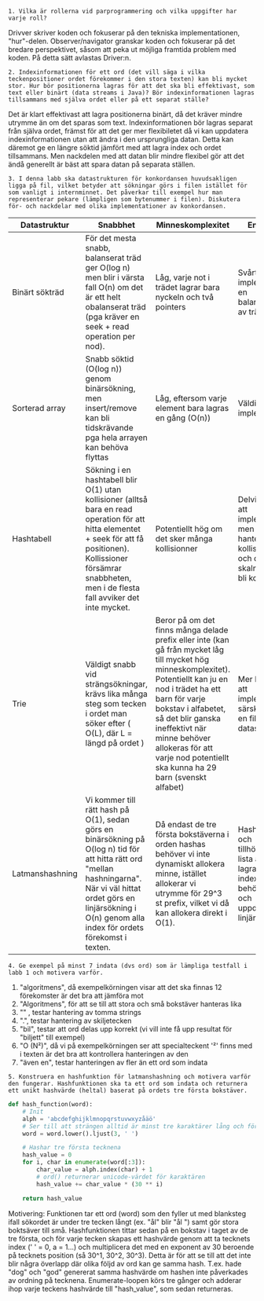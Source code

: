 `1. Vilka är rollerna vid parprogrammering och vilka uppgifter har varje roll?`

Drivver skriver koden och fokuserar på den tekniska implementationen, "hur"-delen.
Observer/navigator granskar koden och fokuserar på det bredare perspektivet, såsom att peka ut möjliga framtida problem med koden. På detta sätt avlastas Driver:n.

`2. Indexinformationen för ett ord (det vill säga i vilka teckenpositioner ordet förekommer i den stora texten) kan bli mycket stor. Hur bör positionerna lagras för att det ska bli effektivast, som text eller binärt (data streams i Java)? Bör indexinformationen lagras tillsammans med själva ordet eller på ett separat ställe?`

Det är klart effektivast att lagra positionerna binärt, då det kräver mindre utrymme än om det sparas som text. Indexinformationen bör lagras separat från själva ordet, främst för att det ger mer flexibiletet då vi kan uppdatera indexinformationen utan att ändra i den ursprungliga datan. Detta kan däremot ge en längre söktid jämfört med att lagra index och ordet tillsammans. Men nackdelen med att datan blir mindre flexibel gör att det ändå generellt är bäst att spara datan på separata ställen.

`3. I denna labb ska datastrukturen för konkordansen huvudsakligen ligga på fil, vilket betyder att sökningar görs i filen istället för som vanligt i internminnet. Det påverkar till exempel hur man representerar pekare (lämpligen som bytenummer i filen). Diskutera för- och nackdelar med olika implementationer av konkordansen.`

| Datastruktur    | Snabbhet                                                                                                                                                                                                                        | Minneskomplexitet                                                                                                                                                                                                                                                                                                              | Enkelhet                                                                                                       |
| --------------- | ------------------------------------------------------------------------------------------------------------------------------------------------------------------------------------------------------------------------------- | ------------------------------------------------------------------------------------------------------------------------------------------------------------------------------------------------------------------------------------------------------------------------------------------------------------------------------ | -------------------------------------------------------------------------------------------------------------- |
| Binärt sökträd  | För det mesta snabb, balanserat träd ger O(log n) men blir i värsta fall O(n) om det är ett helt obalanserat träd (pga kräver en seek + read operation per nod).                                                                | Låg, varje not i trädet lagrar bara nyckeln och två pointers                                                                                                                                                                                                                                                                   | Svårt att implementera en balansering av trädet                                                                |
| Sorterad array  | Snabb söktid (O(log n)) genom binärsökning, men insert/remove kan bli tidskrävande pga hela arrayen kan behöva flyttas                                                                                                          | Låg, eftersom varje element bara lagras en gång (O(n))                                                                                                                                                                                                                                                                         | Väldigt lätt att implementera                                                                                  |
| Hashtabell      | Sökning i en hashtabell blir O(1) utan kollisioner (alltså bara en read operation för att hitta elementet + seek för att få positionen). Kollissioner försämrar snabbheten, men i de flesta fall avviker det inte mycket.       | Potentiellt hög om det sker många kollisionner                                                                                                                                                                                                                                                                                 | Delvis enkel att implementera, men hantering av kollisioner och dynamisk skalning kan bli komplext             |
| Trie            | Väldigt snabb vid strängsökningar, krävs lika många steg som tecken i ordet man söker efter ( O(L), där L = längd på ordet )                                                                                                    | Beror på om det finns många delade prefix eller inte (kan gå från mycket låg till mycket hög minneskomplexitet). Potentiellt kan ju en nod i trädet ha ett barn för varje bokstav i alfabetet, så det blir ganska ineffektivt när minne behöver allokeras för att varje nod potentiellt ska kunna ha 29 barn (svenskt alfabet) | Mer komplex att implementera, särskilt som en filbaserad datastruktur.                                         |
| Latmanshashning | Vi kommer till rätt hash på O(1), sedan görs en binärsökning på O(log n) tid för att hitta rätt ord "mellan hashningarna". När vi väl hittat ordet görs en linjärsökning i O(n) genom alla index för ordets förekomst i texten. | Då endast de tre första bokstäverna i orden hashas behöver vi inte dynamiskt allokera minne, istället allokerar vi utrymme för 29^3 st prefix, vilket vi då kan allokera direkt i O(1).                                                                                                                                        | Hashtabellen och tillhörande lista är lätt att lagra, men indexfilen behöver läsas och uppdateras linjärt O(n) |

`4. Ge exempel på minst 7 indata (dvs ord) som är lämpliga testfall i labb 1 och motivera varför.`

1. "algoritmens", då exempelkörningen visar att det ska finnas 12 förekomster är det bra att jämföra mot
2. "Algoritmens", för att se till att stora och små bokstäver hanteras lika
3. "" , testar hantering av tomma strings
4. ".", testar hantering av skiljetecken
5. "bil", testar att ord delas upp korrekt (vi vill inte få upp resultat för "biljett" till exempel)
6. "O (N²)", då vi på exempelkörningen ser att specialteckent '²' finns med i texten är det bra att kontrollera hanteringen av den
7. "även en", testar hanteringen av fler än ett ord som indata

`5. Konstruera en hashfunktion för latmanshashning och motivera varför den fungerar. Hashfunktionen ska ta ett ord som indata och returnera ett unikt hashvärde (heltal) baserat på ordets tre första bokstäver.`

```py
def hash_function(word):
    # Init
    alph = 'abcdefghijklmnopqrstuvwxyzåäö'
    # Ser till att strängen alltid är minst tre karaktärer lång och försäkrar case-insensitivity
    word = word.lower().ljust(3, ' ')

    # Hashar tre första tecknena
    hash_value = 0
    for i, char in enumerate(word[:3]):
        char_value = alph.index(char) + 1
        # ord() returnerar unicode-värdet för karaktären
        hash_value += char_value * (30 ** i)

    return hash_value
```

Motivering: Funktionen tar ett ord (word) som den fyller ut med blanksteg ifall sökordet är under tre tecken långt (ex. "ål" blir "ål ") samt gör stora boktsäver till små.
Hashfunktionen tittar sedan på en bokstav i taget av de tre första, och för varje tecken skapas ett hashvärde genom att ta tecknets index (' ' = 0, a = 1...)
och multiplicera det med en exponent av 30 beroende på tecknets position (så 30^1, 30^2, 30^3). Detta är för att se till att det inte blir några överlapp där
olika följd av ord kan ge samma hash. T.ex. hade "dog" och "god" genererat samma hashvärde om hashen inte påverkades av ordning på tecknena.
Enumerate-loopen körs tre gånger och adderar ihop varje teckens hashvärde till "hash_value", som sedan returneras.
